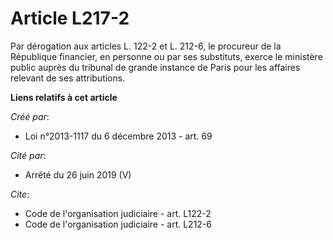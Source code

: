 # Article L217-2

Par dérogation aux articles L. 122-2 et L. 212-6, le procureur de la République financier, en personne ou par ses substituts,
exerce le ministère public auprès du tribunal de grande instance de Paris pour les affaires relevant de ses attributions.

**Liens relatifs à cet article**

_Créé par_:

  - Loi n°2013-1117 du 6 décembre 2013 - art. 69

_Cité par_:

  - Arrêté du 26 juin 2019 (V)

_Cite_:

  - Code de l'organisation judiciaire - art. L122-2
  - Code de l'organisation judiciaire - art. L212-6

